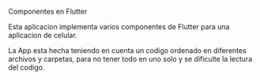 Componentes en Flutter

Esta aplicacion implementa varios componentes de Flutter para una aplicacion de celular.

La App esta hecha teniendo en cuenta un codigo ordenado en diferentes archivos y carpetas, para no tener todo en uno solo y se dificulte la lectura del codigo.
